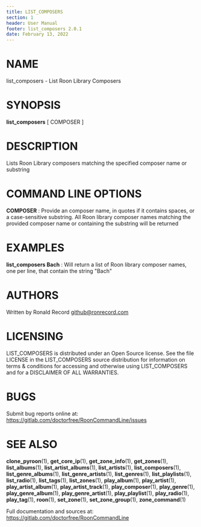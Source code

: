 ```yaml
---
title: LIST_COMPOSERS
section: 1
header: User Manual
footer: list_composers 2.0.1
date: February 13, 2022
---
```

# NAME
list_composers - List Roon Library Composers

# SYNOPSIS
**list_composers** [ COMPOSER ]

# DESCRIPTION
Lists Roon Library composers matching the specified composer name or substring

# COMMAND LINE OPTIONS
**COMPOSER**
: Provide an composer name, in quotes if it contains spaces, or a case-sensitive substring. All Roon library composer names matching the provided composer name or containing the substring will be returned

# EXAMPLES
**list_composers Bach**
: Will return a list of Roon library composer names, one per line, that contain the string "Bach"

# AUTHORS
Written by Ronald Record github@ronrecord.com

# LICENSING
LIST_COMPOSERS is distributed under an Open Source license.
See the file LICENSE in the LIST_COMPOSERS source distribution
for information on terms &amp; conditions for accessing and
otherwise using LIST_COMPOSERS and for a DISCLAIMER OF ALL WARRANTIES.

# BUGS
Submit bug reports online at: https://gitlab.com/doctorfree/RoonCommandLine/issues

# SEE ALSO
**clone_pyroon**(1), **get_core_ip**(1), **get_zone_info**(1), **get_zones**(1), **list_albums**(1), **list_artist_albums**(1), **list_artists**(1), **list_composers**(1), **list_genre_albums**(1), **list_genre_artists**(1), **list_genres**(1), **list_playlists**(1), **list_radio**(1), **list_tags**(1), **list_zones**(1), **play_album**(1), **play_artist**(1), **play_artist_album**(1), **play_artist_track**(1), **play_composer**(1), **play_genre**(1), **play_genre_album**(1), **play_genre_artist**(1), **play_playlist**(1), **play_radio**(1), **play_tag**(1), **roon**(1), **set_zone**(1), **set_zone_group**(1), **zone_command**(1)

Full documentation and sources at: https://gitlab.com/doctorfree/RoonCommandLine

